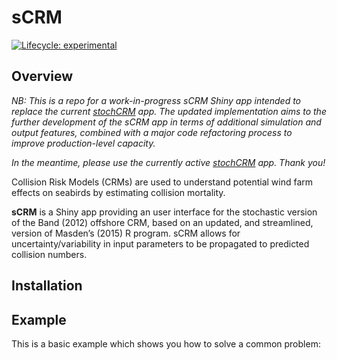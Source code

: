 
<!-- README.md is generated from README.Rmd. Please edit that file -->

# sCRM

<!-- badges: start -->

[![Lifecycle:
experimental](https://img.shields.io/badge/lifecycle-experimental-orange.svg)](https://lifecycle.r-lib.org/articles/stages.html#experimental)
<!-- badges: end -->

## Overview

*NB: This is a repo for a work-in-progress sCRM Shiny app intended to
replace the current [stochCRM](https://github.com/dmpstats/stochCRM)
app. The updated implementation aims to the further development of the
sCRM app in terms of additional simulation and output features, combined
with a major code refactoring process to improve production-level
capacity.*

*In the meantime, please use the currently active
[stochCRM](https://github.com/dmpstats/stochCRM) app. Thank you!*

Collision Risk Models (CRMs) are used to understand potential wind farm
effects on seabirds by estimating collision mortality.

**sCRM** is a Shiny app providing an user interface for the stochastic
version of the Band (2012) offshore CRM, based on an updated, and
streamlined, version of Masden’s (2015) R program. sCRM allows for
uncertainty/variability in input parameters to be propagated to
predicted collision numbers.

## Installation

<!-- You can install the released version of sCRM from [CRAN](https://CRAN.R-project.org) with: -->
<!-- ``` r -->
<!-- #install.packages("sCRM") -->
<!-- 1:10 -->
<!-- ``` -->

## Example

This is a basic example which shows you how to solve a common problem:

<!-- ```{r example} -->
<!-- #library(sCRM) -->
<!-- print("yes") -->
<!-- ## basic example code -->
<!-- ``` -->
<!-- What is special about using `README.Rmd` instead of just `README.md`? You can include R chunks like so: -->
<!-- ```{r cars} -->
<!-- summary(cars) -->
<!-- ``` -->
<!-- You'll still need to render `README.Rmd` regularly, to keep `README.md` up-to-date. `devtools::build_readme()` is handy for this. You could also use GitHub Actions to re-render `README.Rmd` every time you push. An example workflow can be found here: <https://github.com/r-lib/actions/tree/master/examples>. -->
<!-- You can also embed plots, for example: -->
<!-- ```{r pressure, echo = FALSE} -->
<!-- plot(pressure) -->
<!-- ``` -->
<!-- In that case, don't forget to commit and push the resulting figure files, so they display on GitHub and CRAN. -->
